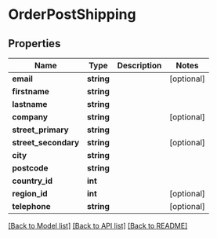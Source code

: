 # OrderPostShipping

## Properties
Name | Type | Description | Notes
------------ | ------------- | ------------- | -------------
**email** | **string** |  | [optional] 
**firstname** | **string** |  | 
**lastname** | **string** |  | 
**company** | **string** |  | [optional] 
**street_primary** | **string** |  | 
**street_secondary** | **string** |  | [optional] 
**city** | **string** |  | 
**postcode** | **string** |  | 
**country_id** | **int** |  | 
**region_id** | **int** |  | [optional] 
**telephone** | **string** |  | [optional] 

[[Back to Model list]](../README.md#documentation-for-models) [[Back to API list]](../README.md#documentation-for-api-endpoints) [[Back to README]](../README.md)


